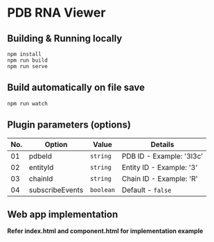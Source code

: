 
# PDB RNA Viewer

## Building & Running locally
```JS
npm install
npm run build
npm run serve
```

## Build automatically on file save
```JS
npm run watch
```

## Plugin parameters (options)
|No.|Option|Value|Details|
|---|---|---|---|
|01|pdbeId|`string`|PDB ID - Example: '3l3c'|
|02|entityId|`string`|Entity ID - Example: '3'|
|03|chainId|`string`|Chain ID - Example: 'R'|
|04|subscribeEvents|`boolean`| Default - `false`|

## Web app implementation
**Refer index.html and component.html for implementation example**
